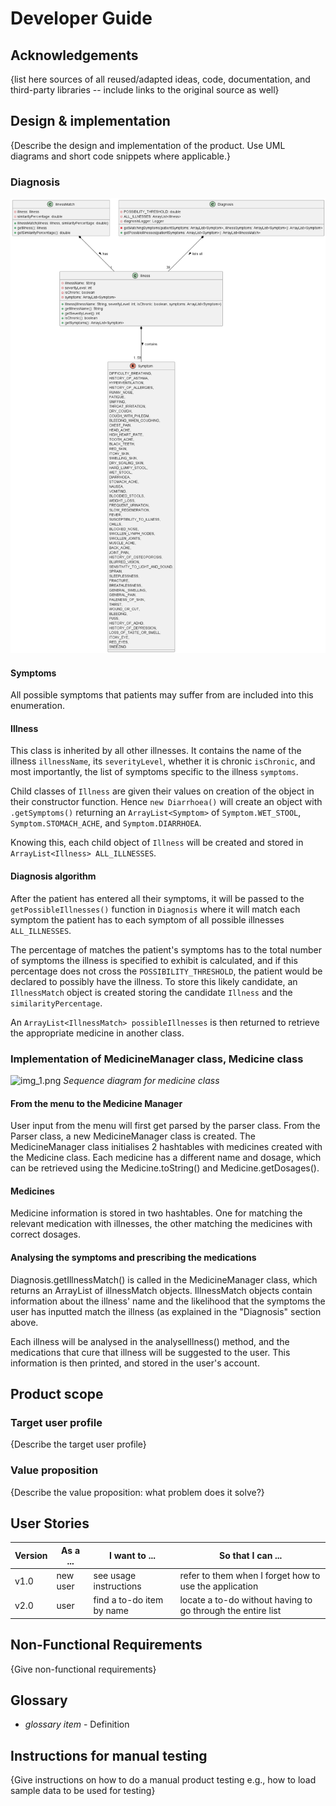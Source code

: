 # Developer Guide

## Acknowledgements

{list here sources of all reused/adapted ideas, code, documentation, and third-party libraries -- include links to the original source as well}

## Design & implementation

{Describe the design and implementation of the product. Use UML diagrams and short code snippets where applicable.}


### Diagnosis
![DiagnosisClassDiagram.png](diagrams%2FDiagnosisClassDiagram.png)
#### Symptoms
All possible symptoms that patients may suffer from are included into this enumeration.
#### Illness
This class is inherited by all other illnesses. It contains the name of the illness `illnessName`, its `severityLevel`, whether it is chronic `isChronic`, and most importantly, the list of symptoms specific to the illness `symptoms`.


Child classes of `Illness` are given their values on creation of the object in their constructor function. Hence `new Diarrhoea()` will create an object with `.getSymptoms()` returning an `ArrayList<Symptom>` of `Symptom.WET_STOOL`, `Symptom.STOMACH_ACHE`, and `Symptom.DIARRHOEA`.

Knowing this, each child object of `Illness` will be created and stored in `ArrayList<Illness> ALL_ILLNESSES`.
#### Diagnosis algorithm
After the patient has entered all their symptoms, it will be passed to the `getPossibleIllnesses()` function in `Diagnosis` where it will match each symptom the patient has to each symptom of all possible illnesses `ALL_ILLNESSES`.

The percentage of matches the patient's symptoms has to the total number of symptoms the illness is specified to exhibit is calculated, and if this percentage does not cross the `POSSIBILITY_THRESHOLD`, the patient would be declared to possibly have the illness. To store this likely candidate, an `IllnessMatch` object is created storing the candidate `Illness` and the `similarityPercentage`.

An `ArrayList<IllnessMatch> possibleIllnesses` is then returned to retrieve the appropriate medicine in another class.

### Implementation of MedicineManager class, Medicine class
![img_1.png](MedicineSequenceDiagram.png)
*Sequence diagram for medicine class*
#### From the menu to the Medicine Manager
User input from the menu will first get parsed by the parser class.
From the Parser class, a new MedicineManager class is created. The MedicineManager class initialises 2 hashtables
with medicines created with the Medicine class. Each medicine has a different name and dosage, which can be
retrieved using the Medicine.toString() and Medicine.getDosages().

#### Medicines
Medicine information is stored in two hashtables. One for matching the relevant medication with illnesses, the other
matching the medicines with correct dosages.

#### Analysing the symptoms and prescribing the medications
Diagnosis.getIllnessMatch() is called in the MedicineManager class, which returns an ArrayList of illnessMatch
objects. IllnessMatch objects contain information about the illness' name and the likelihood that the symptoms
the user has inputted match the illness (as explained in the "Diagnosis" section above.

Each illness will be analysed in the analyseIllness() method, and the medications that cure that illness
will be suggested to the user. This information is then printed, and stored in the user's account.


## Product scope
### Target user profile

{Describe the target user profile}

### Value proposition

{Describe the value proposition: what problem does it solve?}

## User Stories

|Version| As a ... | I want to ... | So that I can ...|
|--------|----------|---------------|------------------|
|v1.0|new user|see usage instructions|refer to them when I forget how to use the application|
|v2.0|user|find a to-do item by name|locate a to-do without having to go through the entire list|

## Non-Functional Requirements

{Give non-functional requirements}

## Glossary

* *glossary item* - Definition

## Instructions for manual testing

{Give instructions on how to do a manual product testing e.g., how to load sample data to be used for testing}
